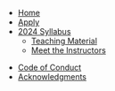 <!-- docs/2024/_sidebar.md -->

- [Home](/)
- [Apply](apply)
- [2024 Syllabus](2024/README.md)
  - [Teaching Material](2024/teaching-material.md)
  - [Meet the Instructors](2024/instructors.md)
<!-- - [Resources](resources) -->
- [Code of Conduct](code-of-conduct)
- [Acknowledgments](acknowledgments)
